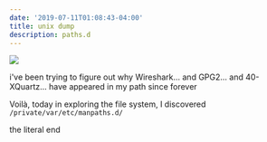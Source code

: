 ```yaml
---
date: '2019-07-11T01:08:43-04:00'
title: unix dump
description: paths.d
---
```

![](http://ww2.sinaimg.cn/large/006tNc79ly1g4uip8qfmij30v20rctdn.jpg)

i've been trying to figure out why Wireshark... and GPG2... and 40-XQuartz... have appeared in my path since forever

Voilà, today in exploring the file system, I discovered `/private/var/etc/manpaths.d/`

the literal end 
